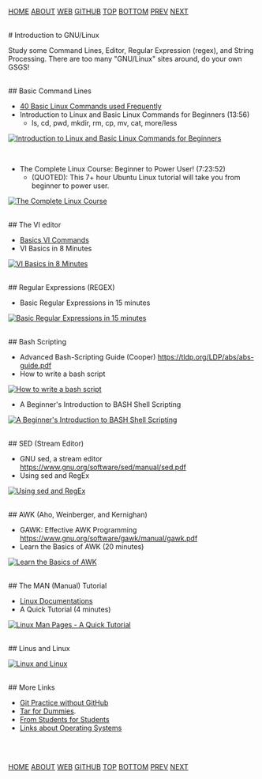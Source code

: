 ---
---

[HOME](index.md)
[ABOUT](README.md)
[WEB](https://osp4diss.vlsm.org/)
[GITHUB](https://github.com/os2xx/osp4diss)
[TOP](#)
[BOTTOM](#endofpage)
[PREV](osp-002-scp.md)
[NEXT](osp-127.md)

<br id="idx00">
# Introduction to GNU/Linux

Study some Command Lines, Editor, Regular Expression (regex), and String Processing.
There are too many "GNU/Linux" sites around, do your own GSGS! 

<br id="idx01">
## Basic Command Lines

* [40 Basic Linux Commands used Frequently](https://linoxide.com/linux-command/essential-linux-basic-commands/)
* Introduction to Linux and Basic Linux Commands for Beginners (13:56)
  * ls, cd, pwd, mkdir, rm, cp, mv, cat, more/less

[![Introduction to Linux and Basic Linux Commands for Beginners](https://img.youtube.com/vi/CpTfQ-q6MPU/0.jpg)](https://www.youtube.com/watch?v=CpTfQ-q6MPU)

<br id="idx02">

* The Complete Linux Course: Beginner to Power User! (7:23:52)
  * (QUOTED): This 7+ hour Ubuntu Linux tutorial will take you from beginner to power user. 

[![The Complete Linux Course](https://img.youtube.com/vi/wBp0Rb-ZJak/0.jpg)](https://www.youtube.com/watch?v=wBp0Rb-ZJak)

<br>
## The VI editor

* [Basics VI Commands](https://www.cs.colostate.edu/helpdocs/vi.html)
* VI Basics in 8 Minutes

[![VI Basics in 8 Minutes](https://img.youtube.com/vi/ggSyF1SVFr4/0.jpg)](https://www.youtube.com/watch?v=ggSyF1SVFr4)

<br id="idx03">
## Regular Expressions (REGEX)

* Basic Regular Expressions in 15 minutes

[![Basic Regular Expressions in 15 minutes](https://img.youtube.com/vi/bgBWp9EIlMM/0.jpg)](https://www.youtube.com/watch?v=bgBWp9EIlMM)

<br id="idx04">
## Bash Scripting

* Advanced Bash-Scripting Guide (Cooper) <https://tldp.org/LDP/abs/abs-guide.pdf>
* How to write a bash script

[![How to write a bash script](https://img.youtube.com/vi/F-gskSl4pwQ/0.jpg)](https://www.youtube.com/watch?v=F-gskSl4pwQ)

* A Beginner's Introduction to BASH Shell Scripting

[![A Beginner's Introduction to BASH Shell Scripting](https://img.youtube.com/vi/_n5ZegzieSQ/0.jpg)](https://www.youtube.com/watch?v=_n5ZegzieSQ)

<br id="idx05">
## SED (Stream Editor)

* GNU sed, a stream editor <https://www.gnu.org/software/sed/manual/sed.pdf>
* Using sed and RegEx

[![Using sed and RegEx](https://img.youtube.com/vi/QaGhpqRll_k/0.jpg)](https://www.youtube.com/watch?v=QaGhpqRll_k)

<br id="idx06">
## AWK (Aho, Weinberger, and Kernighan)

* GAWK: Effective AWK Programming <https://www.gnu.org/software/gawk/manual/gawk.pdf>
* Learn the Basics of AWK (20 minutes)

[![Learn the Basics of AWK](https://img.youtube.com/vi/9YOZmI-zWok/0.jpg)](https://www.youtube.com/watch?v=9YOZmI-zWok)

<br id="idx07">
## The MAN (Manual) Tutorial

* [Linux Documentations](https://linux.die.net/)
* A Quick Tutorial (4 minutes)

[![Linux Man Pages - A Quick Tutorial](https://img.youtube.com/vi/uJnrh9hAQR0/0.jpg)](https://www.youtube.com/watch?v=uJnrh9hAQR0)

<br id="idx08">
## Linus and Linux

[![Linux and Linux](https://img.youtube.com/vi/7XTHdcmjenI/0.jpg)](https://www.youtube.com/watch?v=7XTHdcmjenI)

<br id="idx09">
## More Links

* [Git Practice without GitHub](https://rahmatm.samik-ibrahim.vlsm.org/2020/05/sarana-latihan-git-lokal-tanpa-github.html)
* [Tar for Dummies](https://rahmatm.samik-ibrahim.vlsm.org/2020/06/tar-tape-archive-for-dummies-morons-and.html).
* [From Students for Students](osp-127.md)
* [Links about Operating Systems](osp-115.md)


<br id="endofpage"><br>

[HOME](index.md)
[ABOUT](README.md)
[WEB](https://osp4diss.vlsm.org/)
[GITHUB](https://github.com/os2xx/osp4diss)
[TOP](#)
[BOTTOM](#endofpage)
[PREV](osp-002-scp.md)
[NEXT](osp-127.md)
<br>

